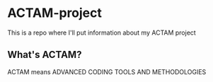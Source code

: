 # ACTAM-project

This is a repo where I'll put information about my ACTAM project

## What's ACTAM?

ACTAM means ADVANCED CODING TOOLS AND METHODOLOGIES
